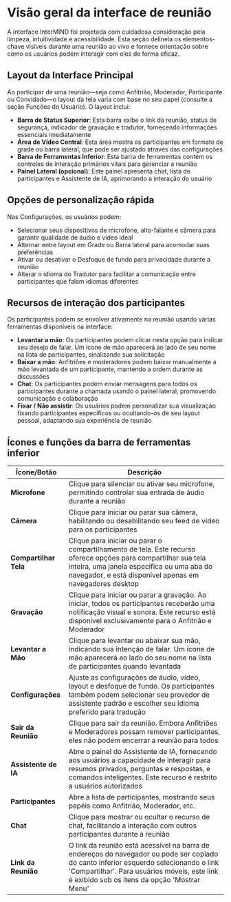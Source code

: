 # Visão geral da interface de reunião

A interface InterMIND foi projetada com cuidadosa consideração pela limpeza, intuitividade e acessibilidade. Esta seção delineia os elementos-chave visíveis durante uma reunião ao vivo e fornece orientação sobre como os usuários podem interagir com eles de forma eficaz.

## Layout da Interface Principal

Ao participar de uma reunião—seja como Anfitrião, Moderador, Participante ou Convidado—o layout da tela varia com base no seu papel (consulte a seção Funções do Usuário). O layout inclui:

- **Barra de Status Superior**: Esta barra exibe o link da reunião, status de segurança, indicador de gravação e tradutor, fornecendo informações essenciais imediatamente
- **Área de Vídeo Central**: Esta área mostra os participantes em formato de grade ou barra lateral, que pode ser ajustado através das configurações
- **Barra de Ferramentas Inferior**: Esta barra de ferramentas contém os controles de interação primários vitais para gerenciar a reunião
- **Painel Lateral (opcional)**: Este painel apresenta chat, lista de participantes e Assistente de IA, aprimorando a interação do usuário

## Opções de personalização rápida

Nas Configurações, os usuários podem:

- Selecionar seus dispositivos de microfone, alto-falante e câmera para garantir qualidade de áudio e vídeo ideal
- Alternar entre layout em Grade ou Barra lateral para acomodar suas preferências
- Ativar ou desativar o Desfoque de fundo para privacidade durante a reunião
- Alterar o idioma do Tradutor para facilitar a comunicação entre participantes que falam idiomas diferentes

## Recursos de interação dos participantes

Os participantes podem se envolver ativamente na reunião usando várias ferramentas disponíveis na interface:

- **Levantar a mão**: Os participantes podem clicar nesta opção para indicar seu desejo de falar. Um ícone de mão aparecerá ao lado de seu nome na lista de participantes, sinalizando sua solicitação
- **Baixar a mão**: Anfitriões e moderadores podem baixar manualmente a mão levantada de um participante, mantendo a ordem durante as discussões
- **Chat**: Os participantes podem enviar mensagens para todos os participantes durante a chamada usando o painel lateral, promovendo comunicação e colaboração
- **Fixar / Não assistir**: Os usuários podem personalizar sua visualização fixando participantes específicos ou ocultando-os de seu layout pessoal, adaptando sua experiência de reunião

## Ícones e funções da barra de ferramentas inferior

| Ícone/Botão           | Descrição                                                                                                                                                                                                           |
| --------------------- | ------------------------------------------------------------------------------------------------------------------------------------------------------------------------------------------------------------------- |
| **Microfone**         | Clique para silenciar ou ativar seu microfone, permitindo controlar sua entrada de áudio durante a reunião                                                                                                         |
| **Câmera**            | Clique para iniciar ou parar sua câmera, habilitando ou desabilitando seu feed de vídeo para os participantes                                                                                                      |
| **Compartilhar Tela** | Clique para iniciar ou parar o compartilhamento de tela. Este recurso oferece opções para compartilhar sua tela inteira, uma janela específica ou uma aba do navegador, e está disponível apenas em navegadores desktop |
| **Gravação**          | Clique para iniciar ou parar a gravação. Ao iniciar, todos os participantes receberão uma notificação visual e sonora. Este recurso está disponível exclusivamente para o Anfitrião e Moderador                    |
| **Levantar a Mão**    | Clique para levantar ou abaixar sua mão, indicando sua intenção de falar. Um ícone de mão aparecerá ao lado do seu nome na lista de participantes quando levantada                                                |
| **Configurações**     | Ajuste as configurações de áudio, vídeo, layout e desfoque de fundo. Os participantes também podem selecionar seu provedor de assistente padrão e escolher seu idioma preferido para tradução                     |
| **Sair da Reunião**   | Clique para sair da reunião. Embora Anfitriões e Moderadores possam remover participantes, eles não podem encerrar a reunião para todos                                                                            |
| **Assistente de IA**  | Abre o painel do Assistente de IA, fornecendo aos usuários a capacidade de interagir para resumos privados, perguntas e respostas, e comandos inteligentes. Este recurso é restrito a usuários autorizados       |
| **Participantes**     | Abre a lista de participantes, mostrando seus papéis como Anfitrião, Moderador, etc.                                                                                                                               |
| **Chat**              | Clique para mostrar ou ocultar o recurso de chat, facilitando a interação com outros participantes durante a reunião                                                                                               |
| **Link da Reunião**   | O link da reunião está acessível na barra de endereços do navegador ou pode ser copiado do canto inferior esquerdo selecionando o link \'Compartilhar\'. Para usuários móveis, este link é exibido sob os itens da opção \'Mostrar Menu\' |
